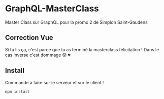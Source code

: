 # GraphQL-MasterClass
Master Class sur GraphQL pour la promo 2 de Simplon Saint-Gaudens

## Correction Vue

Si tu lis ça, c'est parce que tu as terminé la masterclass félicitation !
Dans le cas inverse c'est dommage :disappointed: :broken_heart:

## Install

Commande à faire sur le serveur et sur le client !

```
npm install 
```
